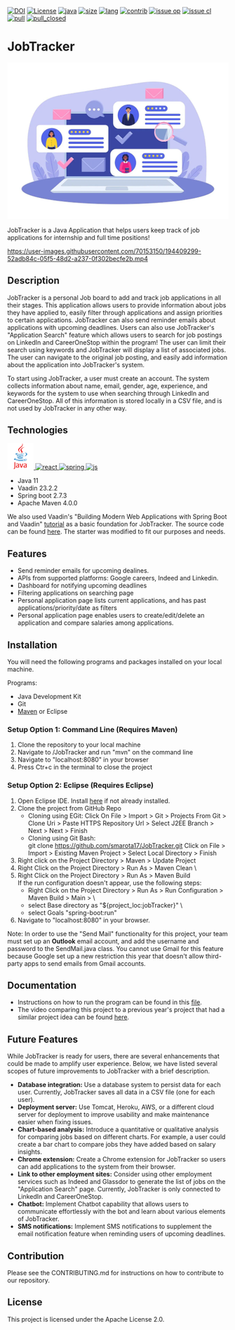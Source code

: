 [![DOI](https://zenodo.org/badge/535341071.svg)](https://zenodo.org/badge/latestdoi/535341071)
[![License](https://img.shields.io/github/license/smarota17/JobTracker?style=plastic)](https://github.com/smarota17/JobTracker/blob/main/LICENSE.md)
[![java](https://img.shields.io/badge/Made%20with-Java-brightgreen?style=plastic)](https://www.oracle.com/java/technologies/downloads/)
[![size](https://img.shields.io/github/languages/code-size/smarota17/JobTracker?style=plastic)](https://github.com/smarota17/JobTracker)
[![lang](https://img.shields.io/github/languages/count/smarota17/JobTracker?style=plastic)](https://github.com/smarota17/JobTracker/search?l=Java&type=code)
[![contrib](https://img.shields.io/github/contributors/smarota17/JobTracker?style=plastic)](https://github.com/smarota17/JobTracker/graphs/contributors)
[![issue op](https://img.shields.io/github/issues/smarota17/JobTracker?style=plastic)](https://github.com/smarota17/JobTracker/issues)
[![issue cl](https://img.shields.io/github/issues-closed/smarota17/JobTracker?style=plastic)](https://github.com/smarota17/JobTracker/issues?q=is%3Aissue+is%3Aclosed)
[![pull](https://img.shields.io/github/issues-pr/smarota17/JobTracker?style=plastic)](https://github.com/smarota17/JobTracker/pulls?q=is%3Aopen+is%3Apr)
[![pull_closed](https://img.shields.io/github/issues-pr-closed/smarota17/JobTracker?style=plastic)](https://github.com/smarota17/JobTracker/pulls?q=is%3Apr+is%3Aclosed)

# JobTracker
<p align="center"><img width="1000" src="https://github.com/smarota17/JobTracker/blob/job-controller/resources/the_job_tracker.jpg"></p>

JobTracker is a Java Application that helps users keep track of job applications for internship and full time positions!

https://user-images.githubusercontent.com/70153150/194409299-52adb84c-05f5-48d2-a237-0f302becfe2b.mp4


## Description

JobTracker is a personal Job board to add and track job applications in all their stages. This application allows users to provide information about jobs they have applied to, easily filter through applications and assign priorities to certain applications. JobTracker can also send reminder emails about applications with upcoming deadlines. Users can also use JobTracker's "Application Search" feature which allows users to search for job postings on LinkedIn and CareerOneStop within the program! The user can limit their search using keywords and JobTracker will display a list of associated jobs. The user can navigate to the original job posting, and easily add information about the application into JobTracker's system. 

To start using JobTracker, a user must create an account. The system collects information about name, email, gender, age, experience, and keywords for the system to use when searching through LinkedIn and CareerOneStop. All of this information is stored locally in a CSV file, and is not used by JobTracker in any other way.

## Technologies
<p align="left">
  <a href="https://www.java.com/en/" target="_blank"> 
    <img src="https://github.com/smarota17/JobTracker/blob/main/resources/java_logo.png" alt="java" height="60"/>
  </a>
  <a href="https://vaadin.com/" target="_blank">
    <img src="https://upload.wikimedia.org/wikipedia/commons/e/e0/Vaadin-logo.svg" alt="react" height="60"/>
  </a>
  <a href="https://spring.io/projects/spring-boot" target="_blank"> 
    <img src="https://miro.medium.com/max/640/1*AbiX4LwtSNozoyfypcKvEg.png" alt="spring" height="65"/>
  </a>
  <a href="https://maven.apache.org/" target="_blank"> 
    <img src="https://idroot.us/wp-content/uploads/2019/12/Apache-Maven-logo.png" alt="js" height="60"/>
  </a>
</p> 

* Java 11
* Vaadin 23.2.2
* Spring boot 2.7.3
* Apache Maven 4.0.0


We also used Vaadin's "Building Modern Web Applications with Spring Boot and Vaadin" [tutorial](https://vaadin.com/docs/latest/tutorial/overview) as a basic foundation for JobTracker. The source code can be found [here](https://github.com/vaadin/flow-crm-tutorial). The starter was modified to fit our purposes and needs. 

## Features
* Send reminder emails for upcoming dealines.
* APIs from supported platforms:  Google careers, Indeed and Linkedin.
* Dashboard for notifying upcoming deadlines
* Filtering applications on searching page
* Personal application page lists current applications, and has past applications/priority/date as filters
* Personal application page enables users to create/edit/delete an application and compare salaries among applications.

## Installation

You will need the following programs and packages installed on your local machine.

Programs:

* Java Development Kit
* Git
* [Maven](https://maven.apache.org/install.html) or Eclipse

### Setup Option 1: Command Line (Requires Maven)
1. Clone the repository to your local machine
2. Navigate to /JobTracker and run "mvn" on the command line
3. Navigate to "localhost:8080" in your browser
3. Press Ctr+c in the terminal to close the project

### Setup Option 2: Eclipse (Requires Eclipse)
1. Open Eclipse IDE. Install [here](https://www.eclipse.org/downloads/packages/release/oxygen/3a/eclipse-ide-java-developers) if not already installed.
2. Clone the project from GitHub Repo 
   - Cloning using EGit: 
        Click On File > Import > Git > Projects From Git > Clone Uri > Paste HTTPS Repository Url > Select J2EE Branch > Next > Next > Finish 
   - Cloning using Git Bash:  
        git clone https://github.com/smarota17/JobTracker.git 
        Click on File > Import > Existing Maven Project > Select Local Directory > Finish 
3. Right click on the Project Directory > Maven > Update Project 
4. Right Click on the Project Directory > Run As > Maven Clean \
5. Right Click on the Project Directory > Run As > Maven Build \
      If the run configuration doesn't appear, use the following steps:
      - Right Click on the Project Directory > Run As > Run Configuration > Maven Build > Main > \
      - select Base directory as "${project_loc:jobTracker}" \
      - select Goals "spring-boot:run" 
6. Navigate to "localhost:8080" in your browser.  

Note: In order to use the "Send Mail" functionality for this project, your team must set up an **Outlook** email account, and add the username and password to the SendMail.java class. You cannot use Gmail for this feature because Google set up a new restriction this year that doesn't allow third-party apps to send emails from Gmail accounts. 

## Documentation

* Instructions on how to run the program can be found in this [file](https://github.com/smarota17/JobTracker/blob/main/USAGE.md).
* The video comparing this project to a previous year's project that had a similar project idea can be found [here](https://drive.google.com/file/d/1hxCuWlhvCY62f_RylXAK6v3H3B07ePKJ/view).
## Future Features

While JobTracker is ready for users, there are several enhancements that could be made to amplify user experience. Below, we have listed several scopes of future improvements to JobTracker with a brief description. 

* **Database integration:** Use a database system to persist data for each user. Currently, JobTracker saves all data in a CSV file (one for each user). 
* **Deployment server:** Use Tomcat, Heroku, AWS, or a different cloud server for deployment to improve usability and make maintenance easier when fixing issues.
* **Chart-based analysis:** Introduce a quantitative or qualitative analysis for comparing jobs based on different charts. For example, a user could create a bar chart to compare jobs they have added based on salary insights.
* **Chrome extension:** Create a Chrome extension for JobTracker so users can add applications to the system from their browser. 
* **Link to other employment sites:** Consider using other employment services such as Indeed and Glassdor to generate the list of jobs on the "Application Search" page. Currently, JobTracker is only connected to LinkedIn and CareerOneStop. 
* **Chatbot:** Implement Chatbot capability that allows users to communicate effortlessly with the bot and learn about various elements of JobTracker.
* **SMS notifications:** Implement SMS notifications to supplement the email notification feature when reminding users of upcoming deadlines. 

## Contribution

Please see the CONTRIBUTING.md for instructions on how to contribute to our repository.

## License

This project is licensed under the Apache License 2.0.
